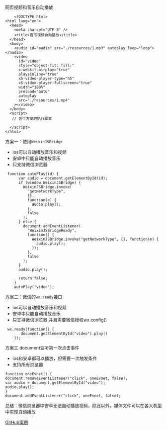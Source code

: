 网页视频和音乐自动播放		


```
	<!DOCTYPE html>
<html lang="en">
  <head>
    <meta charset="UTF-8" />
    <title>音乐视频自动播放</title>
  </head>
  <body>
    <audio id="audio" src="./resources/1.mp3" autoplay loop="loop"></audio>
    <video
      id="video"
      style="object-fit: fill;"
      x-webkit-airplay="true"
      playsinline="true"
      x5-video-player-type="h5"
      x5-video-player-fullscreen="true"
      width="100%"
      preload="auto"
      autoplay
      src="./resources/1.mp4"
    ></video>
  </body>
  <script>
   // 各个方案的执行脚本

  </script>
</html>
```

方案一：使用```WeixinJSBridge```
- ios可以自动播放音乐和视频
- 安卓中只能自动播放音乐
- 只支持微信浏览器
```
 function autoPlay(id) {
      var audio = document.getElementById(id);
      if (window.WeixinJSBridge) {
        WeixinJSBridge.invoke(
          "getNetworkType",
          {},
          function(e) {
            audio.play();
          },
          false
        );
      } else {
        document.addEventListener(
          "WeixinJSBridgeReady",
          function() {
            WeixinJSBridge.invoke("getNetworkType", {}, function(e) {
              audio.play();
            });
          },
          false
        );
      }
      audio.play();

      return false;
    }
    autoPlay("video");
```


方案二：微信的```wx.ready```接口
- ios可以自动播放音乐和视频
- 安卓中只能自动播放音乐
- 只支持微信浏览器,并且需要微信授权wx.config()
```
 wx.ready(function() {
       document.getElementById("video").play()
    });
```

方案三 document监听第一次点击事件
- ios和安卓都可以播放，但需要一次触发条件
- 支持所有浏览器
```
function oneEvnet() {
document.removeEventListener("click", oneEvnet, false);
var audio = document.getElementById("video");
audio.play();
}
document.addEventListener("click", oneEvnet, false);
```

总结：微信浏览器中安卓无法自动播放视频，除此以外，媒体文件可以在各大机型中实现自动播放

[GitHub案例](https://github.com/TreeZhou/autoPalyAudioAndVideo "GitHub")
